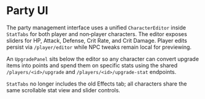 # Party UI

The party management interface uses a unified `CharacterEditor` inside `StatTabs` for both player and non‑player characters. The editor exposes sliders for HP, Attack, Defense, Crit Rate, and Crit Damage. Player edits persist via `/player/editor` while NPC tweaks remain local for previewing.

An `UpgradePanel` sits below the editor so any character can convert upgrade items into points and spend them on specific stats using the shared `/players/<id>/upgrade` and `/players/<id>/upgrade-stat` endpoints.

`StatTabs` no longer includes the old Effects tab; all characters share the same scrollable stat view and slider controls.
